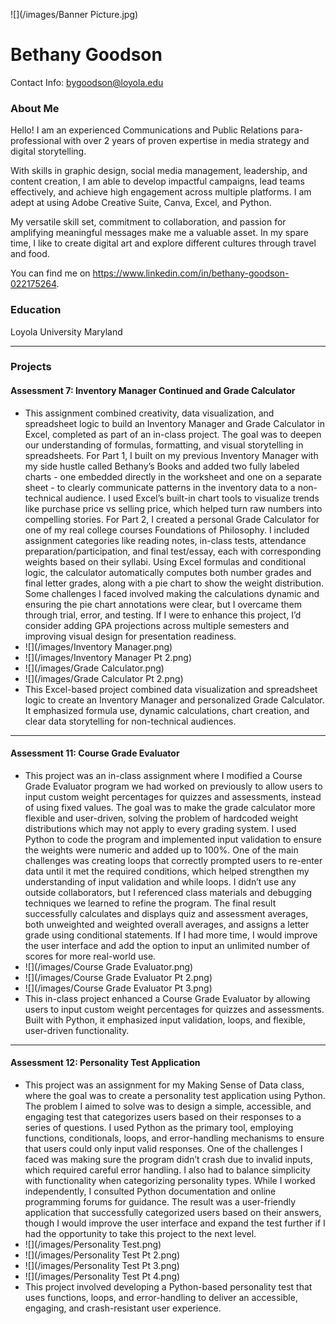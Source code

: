 ![](/images/Banner Picture.jpg)

# Bethany Goodson
Contact Info: bygoodson@loyola.edu
### About Me 
Hello! I am an experienced Communications and Public Relations para-professional with over 2 years of proven expertise in media strategy and digital storytelling. 

With skills in graphic design, social media management, leadership, and content creation, I am able to develop impactful campaigns, lead teams effectively, and achieve high engagement across multiple platforms. I am adept at using Adobe Creative Suite, Canva, Excel, and Python.  

My versatile skill set, commitment to collaboration, and passion for amplifying meaningful messages make me a valuable asset. In my spare time, I like to create digital art and explore different cultures through travel and food. 

You can find me on https://www.linkedin.com/in/bethany-goodson-022175264.  

### Education 
Loyola University Maryland

***
### Projects

#### Assessment 7: Inventory Manager Continued and Grade Calculator
 - This assignment combined creativity, data visualization, and spreadsheet logic to build an Inventory Manager and Grade Calculator in Excel, completed as part of an in-class project. The goal was to deepen our understanding of formulas, formatting, and visual storytelling in spreadsheets. For Part 1, I built on my previous Inventory Manager with my side hustle called Bethany’s Books and added two fully labeled charts - one embedded directly in the worksheet and one on a separate sheet - to clearly communicate patterns in the inventory data to a non-technical audience. I used Excel’s built-in chart tools to visualize trends like purchase price vs selling price, which helped turn raw numbers into compelling stories. For Part 2, I created a personal Grade Calculator for one of my real college courses Foundations of Philosophy. I included assignment categories like reading notes, in-class tests, attendance preparation/participation, and final test/essay, each with corresponding weights based on their syllabi. Using Excel formulas and conditional logic, the calculator automatically computes both number grades and final letter grades, along with a pie chart to show the weight distribution. Some challenges I faced involved making the calculations dynamic and ensuring the pie chart annotations were clear, but I overcame them through trial, error, and testing. If I were to enhance this project, I’d consider adding GPA projections across multiple semesters and improving visual design for presentation readiness. 
 - ![](/images/Inventory Manager.png)
 - ![](/images/Inventory Manager Pt 2.png)
 - ![](/images/Grade Calculator.png)
 - ![](/images/Grade Calculator Pt 2.png)
 - This Excel-based project combined data visualization and spreadsheet logic to create an Inventory Manager and personalized Grade Calculator. It emphasized formula use, dynamic calculations, chart creation, and clear data storytelling for non-technical audiences.
***
#### Assessment 11: Course Grade Evaluator
 - This project was an in-class assignment where I modified a Course Grade Evaluator program we had worked on previously to allow users to input custom weight percentages for quizzes and assessments, instead of using fixed values. The goal was to make the grade calculator more flexible and user-driven, solving the problem of hardcoded weight distributions which may not apply to every grading system. I used Python to code the program and implemented input validation to ensure the weights were numeric and added up to 100%. One of the main challenges was creating loops that correctly prompted users to re-enter data until it met the required conditions, which helped strengthen my understanding of input validation and while loops. I didn’t use any outside collaborators, but I referenced class materials and debugging techniques we learned to refine the program. The final result successfully calculates and displays quiz and assessment averages, both unweighted and weighted overall averages, and assigns a letter grade using conditional statements. If I had more time, I would improve the user interface and add the option to input an unlimited number of scores for more real-world use. 
 - ![](/images/Course Grade Evaluator.png)
 - ![](/images/Course Grade Evaluator Pt 2.png)
 - ![](/images/Course Grade Evaluator Pt 3.png)
 - This in-class project enhanced a Course Grade Evaluator by allowing users to input custom weight percentages for quizzes and assessments. Built with Python, it emphasized input validation, loops, and flexible, user-driven functionality.
***
#### Assessment 12: Personality Test Application
 - This project was an assignment for my Making Sense of Data class, where the goal was to create a personality test application using Python. The problem I aimed to solve was to design a simple, accessible, and engaging test that categorizes users based on their responses to a series of questions. I used Python as the primary tool, employing functions, conditionals, loops, and error-handling mechanisms to ensure that users could only input valid responses. One of the challenges I faced was making sure the program didn’t crash due to invalid inputs, which required careful error handling. I also had to balance simplicity with functionality when categorizing personality types. While I worked independently, I consulted Python documentation and online programming forums for guidance. The result was a user-friendly application that successfully categorized users based on their answers, though I would improve the user interface and expand the test further if I had the opportunity to take this project to the next level. 
 - ![](/images/Personality Test.png)
 - ![](/images/Personality Test Pt 2.png)
 - ![](/images/Personality Test Pt 3.png)
 - ![](/images/Personality Test Pt 4.png)
 - This project involved developing a Python-based personality test that uses functions, loops, and error-handling to deliver an accessible, engaging, and crash-resistant user experience.
